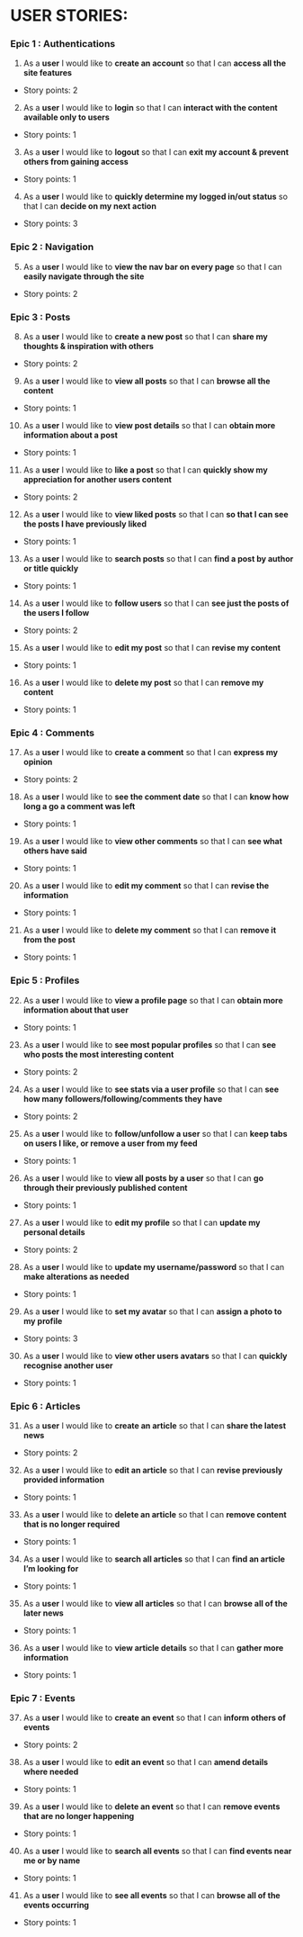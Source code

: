 # USER STORIES:

### Epic 1 : Authentications
1. As a **user** I would like to **create an account** so that I can **access all the site features**
 - Story points: 2

2. As a **user** I would like to **login** so that I can **interact with the content available only to users**
 - Story points: 1

3. As a **user** I would like to **logout** so that I can **exit my account & prevent others from gaining access**
 - Story points: 1

4. As a **user** I would like to **quickly determine my logged in/out status** so that I can **decide on my next action**
 - Story points: 3

### Epic 2 : Navigation	
5. As a **user** I would like to **view the nav bar on every page** so that I can **easily navigate through the site**
 - Story points: 2


### Epic 3 : Posts
8. As a **user** I would like to **create a new post** so that I can **share my thoughts & inspiration with others**
 - Story points: 2

9. As a **user** I would like to **view all posts** so that I can **browse all the content**
 - Story points: 1

10. As a **user** I would like to **view post details** so that I can **obtain more information about a post**
 - Story points: 1

11. As a **user** I would like to **like a post** so that I can **quickly show my appreciation for another users content**
 - Story points: 2

12. As a **user** I would like to **view liked posts** so that I can **so that I can see the posts I have previously liked**
 - Story points: 1

13. As a **user** I would like to **search posts** so that I can **find a post by author or title quickly**
 - Story points: 1

14. As a **user** I would like to **follow users** so that I can **see just the posts of the users I follow**
 - Story points: 2

15. As a **user** I would like to **edit my post** so that I can **revise my content**
 - Story points: 1

16. As a **user** I would like to **delete my post** so that I can **remove my content**
 - Story points: 1

### Epic 4 : Comments
17. As a **user** I would like to **create a comment** so that I can **express my opinion**
 - Story points: 2

18. As a **user** I would like to **see the comment date** so that I can **know how long a go a comment was left**
 - Story points: 1

19. As a **user** I would like to **view other comments** so that I can **see what others have said**
 - Story points: 1

20. As a **user** I would like to **edit my comment** so that I can **revise the information**
 - Story points: 1

21. As a **user** I would like to **delete my comment** so that I can **remove it from the post**
 - Story points: 1

### Epic 5 : Profiles
22. As a **user** I would like to **view a profile page** so that I can **obtain more information about that user**
 - Story points: 1

23. As a **user** I would like to **see most popular profiles** so that I can **see who posts the most interesting content**
 - Story points: 2

24. As a **user** I would like to **see stats via a user profile** so that I can **see how many followers/following/comments they have**
 - Story points: 2

25. As a **user** I would like to **follow/unfollow a user** so that I can **keep tabs on users I like, or remove a user from my feed**
 - Story points: 1

26. As a **user** I would like to **view all posts by a user** so that I can **go through their previously published content**
 - Story points: 1

27. As a **user** I would like to **edit my profile** so that I can **update my personal details**
 - Story points: 2

28. As a **user** I would like to **update my username/password** so that I can **make alterations as needed**
 - Story points: 1

29. As a **user** I would like to **set my avatar** so that I can **assign a photo to my profile**
 - Story points: 3

30. As a **user** I would like to **view other users avatars** so that I can **quickly recognise another user**
 - Story points: 1

### Epic 6 : Articles
31. As a **user** I would like to **create an article** so that I can **share the latest news**
 - Story points: 2

32. As a **user** I would like to **edit an article** so that I can **revise previously provided information**
 - Story points: 1

33. As a **user** I would like to **delete an article** so that I can **remove content that is no longer required**
 - Story points: 1

34. As a **user** I would like to **search all articles** so that I can **find an article I’m looking for**
 - Story points: 1

35. As a **user** I would like to **view all articles** so that I can **browse all of the later news**
 - Story points: 1

36. As a **user** I would like to **view article details** so that I can **gather more information**
 - Story points: 1

### Epic 7 : Events
37. As a **user** I would like to **create an event** so that I can **inform others of events**
 - Story points: 2

38. As a **user** I would like to **edit an event** so that I can **amend details where needed**
 - Story points: 1

39. As a **user** I would like to **delete an event** so that I can **remove events that are no longer happening**
 - Story points: 1

40. As a **user** I would like to **search all events** so that I can **find events near me or by name**
 - Story points: 1

41. As a **user** I would like to **see all events** so that I can **browse all of the events occurring**
 - Story points: 1